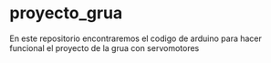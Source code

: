 # proyecto_grua

En este repositorio encontraremos el codigo de arduino para hacer funcional el proyecto de la grua con servomotores
